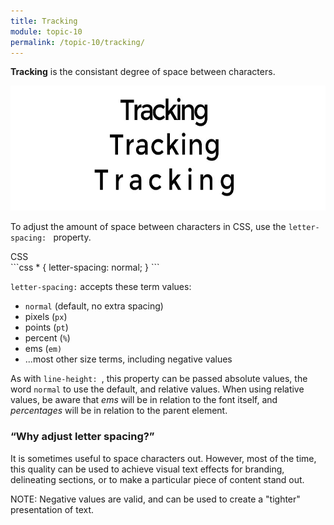 ```yaml
---
title: Tracking
module: topic-10
permalink: /topic-10/tracking/
---
```


<div class="divider-heading"></div>

**Tracking** is the consistant degree of space between characters.

<img src="../img/typography-tracking.jpg" style="height: 200px; margin: auto" alt="tracking" title="tracking"/>

To adjust the amount of space between characters in CSS, use the `letter-spacing: ` property.

<div class="code-heading">
  <span class="css">CSS</span>
</div>
```css
* {
  letter-spacing: normal;
}
```

`letter-spacing:` accepts these term values:
- `normal` (default, no extra spacing)
- pixels (`px`)
- points (`pt`)
- percent (`%`)
- ems (`em)`
- ...most other size terms, including negative values

As with `line-height: `, this property can be passed absolute values, the word `normal` to use the default, and relative values. When using relative values, be aware that _ems_ will be in relation to the font itself, and _percentages_ will be in relation to the parent element.


### “Why adjust letter spacing?”

It is sometimes useful to space characters out. However, most of the time, this quality can be used to achieve visual text effects for branding, delineating sections, or to make a particular piece of content stand out.

<span class="label label-info">NOTE:</span> Negative values are valid, and can be used to create a "tighter" presentation of text.


<div class="codepen-embed">
  <p data-height="600" data-theme-id="30567" data-slug-hash="YzWNdgK" data-default-tab="css,result" data-user="retrog4m3r" data-embed-version="2" data-pen-title="Tracking" class="codepen"></p>
</div>
